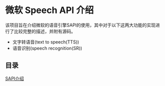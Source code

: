 # 微软 Speech API 介绍

该项目旨在介绍微软的语音引擎SAPI的使用，其中对于以下这两大功能的实现进行了比较完整的描述，并附有源码。
* 文字转语音(text to speech(TTS))
* 语音识别(speech recognition(SR))

## 目录

[SAPI介绍](sapi_guide.md)